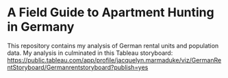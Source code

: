 # A Field Guide to Apartment Hunting in Germany
This repository contains my analysis of German rental units and population data. My analysis in culminated in this Tableau storyboard: https://public.tableau.com/app/profile/jacquelyn.marmaduke/viz/GermanRentStoryboard/Germanrentstoryboard?publish=yes

